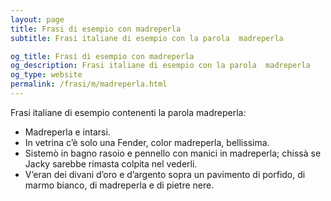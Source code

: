 ```yaml
---
layout: page
title: Frasi di esempio con madreperla 
subtitle: Frasi italiane di esempio con la parola  madreperla

og_title: Frasi di esempio con madreperla 
og_description: Frasi italiane di esempio con la parola  madreperla
og_type: website
permalink: /frasi/m/madreperla.html
---
```


Frasi italiane di esempio contenenti la parola madreperla:


- Madreperla e intarsi.
- In vetrina c’è solo una Fender, color madreperla, bellissima.
- Sistemò in bagno rasoio e pennello con manici in madreperla; chissà se Jacky sarebbe rimasta colpita nel vederli.
- V’eran dei divani d’oro e d’argento sopra un pavimento di porfido, di marmo bianco, di madreperla e di pietre nere.
